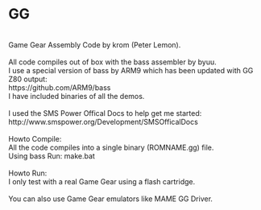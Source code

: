 GG
==
<br />
Game Gear Assembly Code by krom (Peter Lemon).<br />
<br />
All code compiles out of box with the bass assembler by byuu.<br />
I use a special version of bass by ARM9 which has been updated with GG Z80 output:<br />
https://github.com/ARM9/bass<br />
I have included binaries of all the demos.<br />
<br />
I used the SMS Power Offical Docs to help get me started: http://www.smspower.org/Development/SMSOfficalDocs<br />
<br />
Howto Compile:<br />
All the code compiles into a single binary (ROMNAME.gg) file.<br />
Using bass Run: make.bat<br />
<br />
Howto Run:<br />
I only test with a real Game Gear using a flash cartridge.<br />
<br />
You can also use Game Gear emulators like MAME GG Driver.